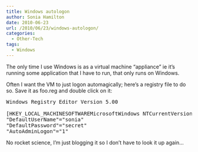 ```yaml
---
title: Windows autologon
author: Sonia Hamilton
date: 2010-06-23
url: /2010/06/23/windows-autologon/
categories:
  - Other-Tech
tags:
  - Windows
---
```

The only time I use Windows is as a virtual machine &#8220;appliance&#8221; ie it&#8217;s running some application that I have to run, that only runs on Windows.

<!--more-->

Often I want the VM to just logon automagically; here&#8217;s a registry file to do so. Save it as foo.reg and double click on it:

<pre>Windows Registry Editor Version 5.00

[HKEY_LOCAL_MACHINESOFTWAREMicrosoftWindows NTCurrentVersionWinlogon]
"DefaultUserName"="sonia"
"DefaultPassword"="secret"
"AutoAdminLogon"="1"</pre>

No rocket science, I&#8217;m just blogging it so I don&#8217;t have to look it up again&#8230;
